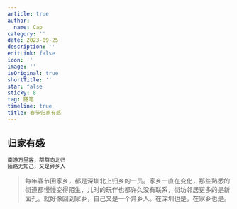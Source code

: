 ```yaml
---
article: true
author:
  name: Cap
category: ''
date: 2023-09-25
description: ''
editLink: false
icon: ''
image: ''
isOriginal: true
shortTitle: ''
star: false
sticky: 8
tag: 随笔
timeline: true
title: 春节归家有感
---
```





## 归家有感

```html
南游万里客，群群向北归  
陌路无知己，又是异乡人
```

> 每年春节回家乡，都是深圳北上归乡的一员。家乡一直在变化，那些熟悉的街道都慢慢变得陌生，儿时的玩伴也都许久没有联系，街坊邻居更多的是新面孔。就好像回到家乡，自己又是一个异乡人。在深圳也是，在家乡也是。

